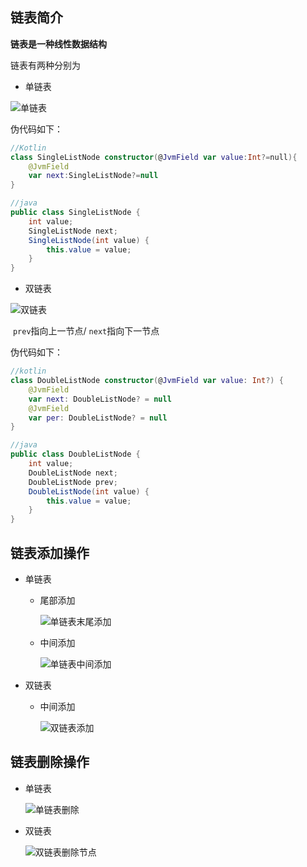 ## 链表简介

**链表是一种线性数据结构**

链表有两种分别为

- 单链表

![单链表](/img/ListNode.png)

伪代码如下：

```kotlin
//Kotlin
class SingleListNode constructor(@JvmField var value:Int?=null){
    @JvmField
    var next:SingleListNode?=null
}
```

```java
//java
public class SingleListNode {
    int value;
    SingleListNode next;
    SingleListNode(int value) {
        this.value = value;
    }
}
```

- 双链表

![双链表](/img/双链表.png)

​     `prev`指向上一节点/  `next`指向下一节点

   

伪代码如下：

```kotlin
//kotlin
class DoubleListNode constructor(@JvmField var value: Int?) {
    @JvmField
    var next: DoubleListNode? = null
    @JvmField
    var per: DoubleListNode? = null
}
```

```java
//java
public class DoubleListNode {
    int value;
    DoubleListNode next;
    DoubleListNode prev;
    DoubleListNode(int value) {
        this.value = value;
    }
}
```

## 链表添加操作

- 单链表

  - 尾部添加

    ![单链表末尾添加](/img/单链表尾部添加.png)

  - 中间添加

    ![单链表中间添加](/img/单链表中间添加.png)

- 双链表

  - 中间添加

    ![双链表添加](/img/双链表添加.png)

    

## 链表删除操作

- 单链表

  ![单链表删除](/img/单链表尾部删除.png)

- 双链表

  ![双链表删除节点](/img/双链表删除节点.png)

